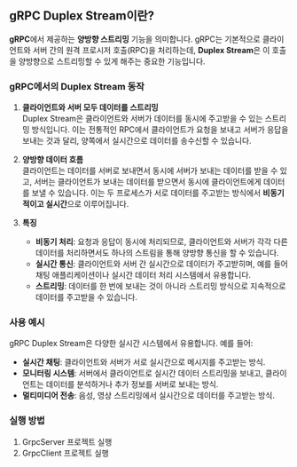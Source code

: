 ## gRPC Duplex Stream이란?

**gRPC**에서 제공하는 **양방향 스트리밍** 기능을 의미합니다. gRPC는 기본적으로 클라이언트와 서버 간의 원격 프로시저 호출(RPC)을 처리하는데, **Duplex Stream**은 이 호출을 양방향으로 스트리밍할 수 있게 해주는 중요한 기능입니다.

### gRPC에서의 Duplex Stream 동작

1. **클라이언트와 서버 모두 데이터를 스트리밍**  
   Duplex Stream은 클라이언트와 서버가 데이터를 동시에 주고받을 수 있는 스트리밍 방식입니다. 이는 전통적인 RPC에서 클라이언트가 요청을 보내고 서버가 응답을 보내는 것과 달리, 양쪽에서 실시간으로 데이터를 송수신할 수 있습니다.

2. **양방향 데이터 흐름**  
   클라이언트는 데이터를 서버로 보내면서 동시에 서버가 보내는 데이터를 받을 수 있고, 서버는 클라이언트가 보내는 데이터를 받으면서 동시에 클라이언트에게 데이터를 보낼 수 있습니다. 이는 두 프로세스가 서로 데이터를 주고받는 방식에서 **비동기적이고 실시간**으로 이루어집니다.

3. **특징**  
   - **비동기 처리**: 요청과 응답이 동시에 처리되므로, 클라이언트와 서버가 각각 다른 데이터를 처리하면서도 하나의 스트림을 통해 양방향 통신을 할 수 있습니다.
   - **실시간 통신**: 클라이언트와 서버 간 실시간으로 데이터가 주고받히며, 예를 들어 채팅 애플리케이션이나 실시간 데이터 처리 시스템에서 유용합니다.
   - **스트리밍**: 데이터를 한 번에 보내는 것이 아니라 스트리밍 방식으로 지속적으로 데이터를 주고받을 수 있습니다.

### 사용 예시

gRPC Duplex Stream은 다양한 실시간 시스템에서 유용합니다. 예를 들어:
- **실시간 채팅**: 클라이언트와 서버가 서로 실시간으로 메시지를 주고받는 방식.
- **모니터링 시스템**: 서버에서 클라이언트로 실시간 데이터 스트리밍을 보내고, 클라이언트는 데이터를 분석하거나 추가 정보를 서버로 보내는 방식.
- **멀티미디어 전송**: 음성, 영상 스트리밍에서 실시간으로 데이터를 주고받는 방식.

### 실행 방법
1. GrpcServer 프로젝트 실행
2. GrpcClient 프로젝트 실행
